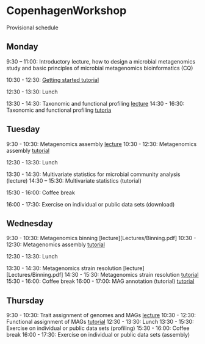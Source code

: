 # CopenhagenWorkshop


Provisional schedule

## Monday

9:30 – 11:00: Introductory lecture, how to design a microbial metagenomics study and 
basic principles of microbial metagenomics bioinformatics (CQ)

10:30 - 12:30: [Getting started tutorial](Tutorials/GettingStarted.md)

12:30 - 13:30: Lunch

13:30 - 14:30: Taxonomic and functional profiling [lecture](Lectures/Profiling.pdf)
14:30 - 16:30: Taxonomic and functional profiling [tutoria](Tutorials/Profiling.md)

## Tuesday

9:30 - 10:30: Metagenomics assembly [lecture](Lectures/Assembly.pdf)
10:30 - 12:30: Metagenomics assembly [tutorial](Tutorials/Assembly.md)

12:30 - 13:30: Lunch

13:30 - 14:30: Multivariate statistics for microbial community analysis (lecture)
14:30 – 15:30: Multivariate statistics (tutorial)

15:30 - 16:00: Coffee break

16:00 - 17:30: Exercise on individual or public data sets (download) 

## Wednesday 

9:30 - 10:30: Metagenomics binning [lecture][Lectures/Binning.pdf]
10:30 - 12:30: Metagenomics assembly [tutorial](Tutorials/Binning.md)

12:30 - 13:30: Lunch

13:30 - 14:30: Metagenomics strain resolution [lecture][Lectures/Binning.pdf]
14:30 - 15:30: Metagenomics strain resolution [tutorial](Tutorials/Binning.md)
15:30 - 16:00: Coffee break
16:00 - 17:00: MAG annotation (tutorial) [tutorial](Tutorials/MAGs.md)

## Thursday

9:30 - 10:30: Trait assignment of genomes and MAGs [lecture](Lectures/Traits.pdf)
10:30 - 12:30: Functional assignment of MAGs [tutorial](tutorial/Traits.md)
12:30 - 13:30: Lunch
13:30 - 15:30: Exercise on individual or public data sets (profiling)
15:30 - 16:00: Coffee break
16:00 - 17:30: Exercise on individual or public data sets (assembly)


